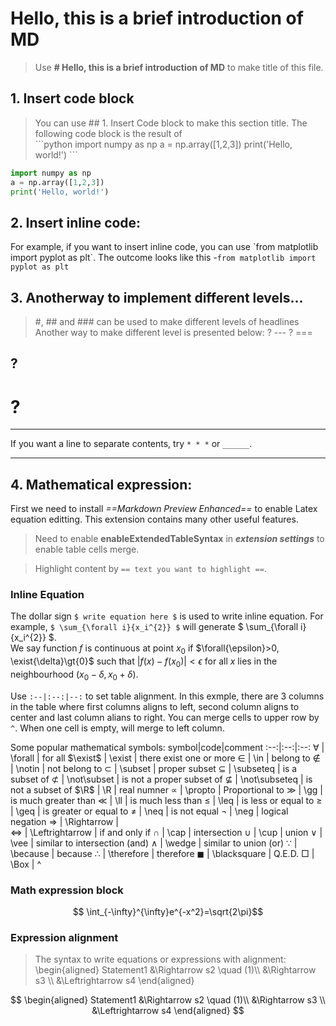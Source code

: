 # Hello, this is a brief introduction of MD
> Use **# Hello, this is a brief introduction of MD** to make title of this file.
## 1. Insert code block   
> You can use ## 1. Insert Code block to make this section title. The following code block is the result of  
>\`\`\`python 
>import numpy as np
>a = np.array([1,2,3])
>print('Hello, world!')
>\`\`\`

```python
import numpy as np
a = np.array([1,2,3])
print('Hello, world!')
```

## 2. Insert inline code:
For example, if you want to insert inline code, you can use \`from matplotlib import pyplot as plt\`. The outcome looks like this -`from matplotlib import pyplot as plt`

## 3. Anotherway to implement different levels...
> \#, \#\# and \#\#\# can be used to make different levels of headlines
> Another way to make different level is presented below: 
>?
>\-\-\-
>?
>\=\=\=

? 
-----
?
=========================
* * *
If you want a line to separate contents, try `* * *` or `______`.

______________________

## 4. Mathematical expression:
First we need to install *==Markdown Preview Enhanced==* to enable Latex equation editting. This extension contains many other useful features.
>Need to enable **enableExtendedTableSyntax** in ***extension settings*** to enable table cells merge.

> Highlight content by `== text you want to highlight ==`.
### Inline Equation
The dollar sign `$ write equation here $` is used to write inline equation.
For example, `$ \sum_{\forall i}{x_i^{2}} $` will generate $ \sum_{\forall i}{x_i^{2}} $.     
We say function $f$ is continuous at point $x_0$ if $\forall{\epsilon}>0, \exist{\delta}\gt{0}$ such that  $| f(x) - f(x_0) | \lt \epsilon$ for all $x$ lies in the neighbourhood $(x_0-\delta, x_0+\delta)$.

Use `:--|:--:|--:` to set table alignment. In this exmple, there are 3 columns in the table where first columns aligns to left, second column aligns to center and last column alians to right. You can merge cells to upper row by `^`. When one cell is empty, will merge to left column.

Some popular mathematical symbols:
symbol|code|comment
:--:|:--:|:--:
$\forall$ | \forall | for all
$\exist$ | \exist | there exist one or more
$\in$ | \in | belong to 
$\notin$ | \notin | not belong to
$\subset$ | \subset | proper subset
$\subseteq$ | \subseteq | is a subset of 
$\not\subset$ | \not\subset | is not a proper subset of 
$\not\subseteq$ | \not\subseteq | is not a subset of 
$\R$ | \R | real numner 
$\propto$ | \propto | Proportional to 
$\gg$ | \gg | is much greater than
$\ll$ | \ll  | is much less than
$\leq$ | \leq | is less or equal to 
$\geq$ | \geq | is greater or equal to
$\neq$ | \neq | is not equal
$\neg$ | \neg | logical negation 
$\Rightarrow$ | \Rightarrow |  
$\Leftrightarrow$ | \Leftrightarrow | if and only if
$\cap$ | \cap | intersection
$\cup$ | \cup | union
$\vee$ | \vee | similar to intersection (and)
$\wedge$ | \wedge | similar to union (or)
$\because$ | \because | because
$\therefore$ | \therefore | therefore
$\blacksquare$ | \blacksquare | Q.E.D.
$\Box$ | \Box | ^



### Math expression block
$$ \int_{-\infty}^{\infty}e^{-x^2}=\sqrt{2\pi}$$

### Expression alignment
> The syntax to write equations or expressions with alignment: 
>\begin{aligned}
> Statement1 &\Rightarrow s2 \quad (1)\\\\
>  &\Rightarrow s3 \\\\
>  &\Leftrightarrow s4 
>\end{aligned}

$$
\begin{aligned}
Statement1 &\Rightarrow s2 \quad (1)\\
  &\Rightarrow s3 \\
  &\Leftrightarrow s4 
\end{aligned} 
$$




